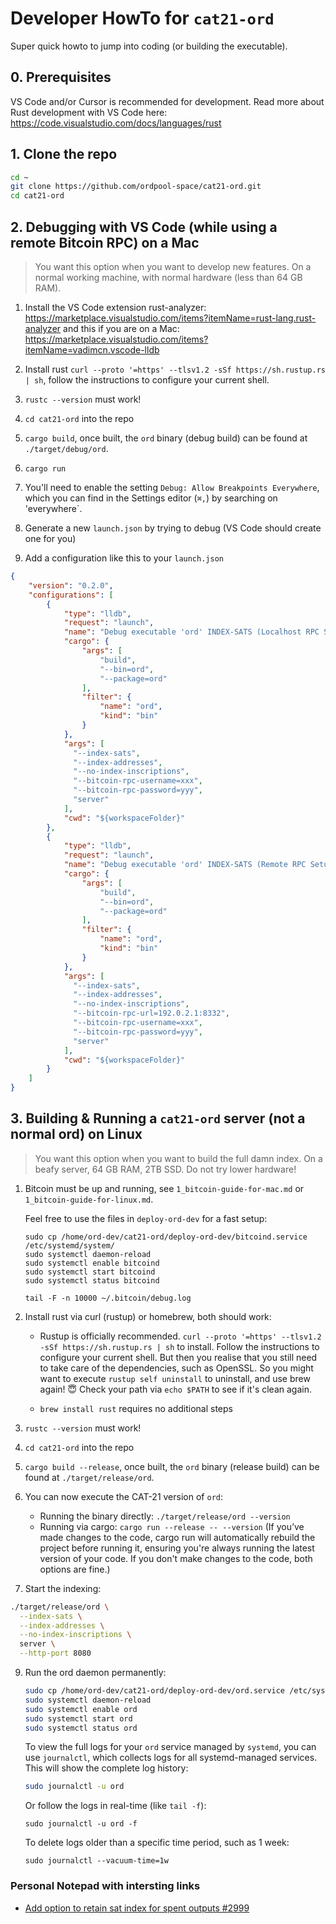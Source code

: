 # Developer HowTo for `cat21-ord`

Super quick howto to jump into coding (or building the executable).


## 0. Prerequisites

VS Code and/or Cursor is recommended for development.
Read more about Rust development with VS Code here:
https://code.visualstudio.com/docs/languages/rust


## 1. Clone the repo

```sh
cd ~
git clone https://github.com/ordpool-space/cat21-ord.git
cd cat21-ord
```


## 2. Debugging with VS Code (while using a remote Bitcoin RPC) on a Mac

> You want this option when you want to develop new features.
> On a normal working machine, with normal hardware (less than 64 GB RAM).

1. Install the VS Code extension rust-analyzer: https://marketplace.visualstudio.com/items?itemName=rust-lang.rust-analyzer and this if you are on a Mac: https://marketplace.visualstudio.com/items?itemName=vadimcn.vscode-lldb

2. Install rust `curl --proto '=https' --tlsv1.2 -sSf https://sh.rustup.rs | sh`, follow the instructions to configure your current shell.

3. `rustc --version` must work!

4. `cd cat21-ord` into the repo

5. `cargo build`, once built, the `ord` binary (debug build) can be found at `./target/debug/ord`.

6. `cargo run`

7. You'll need to enable the setting `Debug: Allow Breakpoints Everywhere`, which you can find in the Settings editor (`⌘,`) by searching on 'everywhere`.

8. Generate a new `launch.json` by trying to debug (VS Code should create one for you)

9. Add a configuration like this to your `launch.json`

```json
{
    "version": "0.2.0",
    "configurations": [
        {
            "type": "lldb",
            "request": "launch",
            "name": "Debug executable 'ord' INDEX-SATS (Localhost RPC Setup)",
            "cargo": {
                "args": [
                    "build",
                    "--bin=ord",
                    "--package=ord"
                ],
                "filter": {
                    "name": "ord",
                    "kind": "bin"
                }
            },
            "args": [
              "--index-sats",
              "--index-addresses",
              "--no-index-inscriptions",
              "--bitcoin-rpc-username=xxx",
              "--bitcoin-rpc-password=yyy",
              "server"
            ],
            "cwd": "${workspaceFolder}"
        },
        {
            "type": "lldb",
            "request": "launch",
            "name": "Debug executable 'ord' INDEX-SATS (Remote RPC Setup)",
            "cargo": {
                "args": [
                    "build",
                    "--bin=ord",
                    "--package=ord"
                ],
                "filter": {
                    "name": "ord",
                    "kind": "bin"
                }
            },
            "args": [
              "--index-sats",
              "--index-addresses",
              "--no-index-inscriptions",
              "--bitcoin-rpc-url=192.0.2.1:8332",
              "--bitcoin-rpc-username=xxx",
              "--bitcoin-rpc-password=yyy",
              "server"
            ],
            "cwd": "${workspaceFolder}"
        }
    ]
}
```

## 3. Building & Running a `cat21-ord` server (not a normal ord) on Linux

> You want this option when you want to build the full damn index.
> On a beafy server, 64 GB RAM, 2TB SSD. Do not try lower hardware!

1. Bitcoin must be up and running, see `1_bitcoin-guide-for-mac.md` or `1_bitcoin-guide-for-linux.md`.

    Feel free to use the files in `deploy-ord-dev` for a fast setup:

    ```
    sudo cp /home/ord-dev/cat21-ord/deploy-ord-dev/bitcoind.service /etc/systemd/system/
    sudo systemctl daemon-reload
    sudo systemctl enable bitcoind
    sudo systemctl start bitcoind
    sudo systemctl status bitcoind

    tail -F -n 10000 ~/.bitcoin/debug.log
    ```

2. Install rust via curl (rustup) or homebrew, both should work:

    * Rustup is officially recommended.
      `curl --proto '=https' --tlsv1.2 -sSf https://sh.rustup.rs | sh` to install.
      Follow the instructions to configure your current shell.
      But then you realise that you still need to take care of the dependencies, such as OpenSSL.
      So you might want to execute `rustup self uninstall` to uninstall, and use brew again! 😇
      Check your path via `echo $PATH` to see if it's clean again.

    * `brew install rust` requires no additional steps

3. `rustc --version` must work!

4. `cd cat21-ord` into the repo

5. `cargo build --release`, once built, the `ord` binary (release build) can be found at `./target/release/ord`.

6. You can now execute the CAT-21 version of `ord`:

    * Running the binary directly: `./target/release/ord --version`
    * Running via cargo: `cargo run --release -- --version` (If you’ve made changes to the code, cargo run will automatically rebuild the project before running it, ensuring you're always running the latest version of your code. If you don't make changes to the code, both options are fine.)

7. Start the indexing:

  ```sh
  ./target/release/ord \
    --index-sats \
    --index-addresses \
    --no-index-inscriptions \
    server \
    --http-port 8080
  ```

9. Run the ord daemon permanently:

    ```sh
    sudo cp /home/ord-dev/cat21-ord/deploy-ord-dev/ord.service /etc/systemd/system/
    sudo systemctl daemon-reload
    sudo systemctl enable ord
    sudo systemctl start ord
    sudo systemctl status ord
    ```

    To view the full logs for your `ord` service managed by `systemd`, you can use `journalctl`, which collects logs for all systemd-managed services.
    This will show the complete log history:

    ```sh
    sudo journalctl -u ord
    ```

    Or follow the logs in real-time (like `tail -f`):

    ```
    sudo journalctl -u ord -f
    ```

    To delete logs older than a specific time period, such as 1 week:
    ```
    sudo journalctl --vacuum-time=1w
    ```

### Personal Notepad with intersting links

* [Add option to retain sat index for spent outputs #2999](https://github.com/ordinals/ord/pull/2999)
